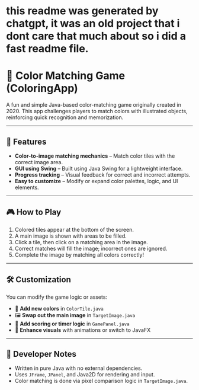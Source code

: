# this readme was generated by chatgpt, it was an old project that i dont care that much about so i did a fast readme file.

# 🎨 Color Matching Game (ColoringApp)

A fun and simple Java-based color-matching game originally created in 2020. This app challenges players to match colors with illustrated objects, reinforcing quick recognition and memorization.

---

## 🧩 Features

- **Color-to-image matching mechanics** – Match color tiles with the correct image area.
- **GUI using Swing** – Built using Java Swing for a lightweight interface.
- **Progress tracking** – Visual feedback for correct and incorrect attempts.
- **Easy to customize** – Modify or expand color palettes, logic, and UI elements.

---


## 🎮 How to Play

1. Colored tiles appear at the bottom of the screen.
2. A main image is shown with areas to be filled.
3. Click a tile, then click on a matching area in the image.
4. Correct matches will fill the image; incorrect ones are ignored.
5. Complete the image by matching all colors correctly!

---

## 🛠 Customization

You can modify the game logic or assets:

- 🎨 **Add new colors** in `ColorTile.java`
- 🖼️ **Swap out the main image** in `TargetImage.java`
- 🧠 **Add scoring or timer logic** in `GamePanel.java`
- 🌈 **Enhance visuals** with animations or switch to JavaFX

---

## 🧠 Developer Notes

- Written in pure Java with no external dependencies.
- Uses `JFrame`, `JPanel`, and Java2D for rendering and input.
- Color matching is done via pixel comparison logic in `TargetImage.java`.
